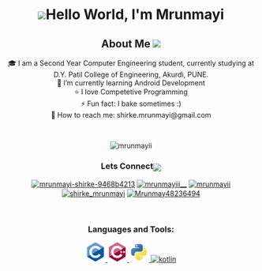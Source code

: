 
<h1 align="center"> <img src="https://raw.githubusercontent.com/MartinHeinz/MartinHeinz/master/wave.gif" width="30px">Hello World, I'm Mrunmayi</h1>

<h2 align="center"> About Me  <img src="https://user-images.githubusercontent.com/91387531/148031057-565165e8-e1eb-4389-b30f-182732b91683.gif" height="50px" align="bottom" >
 </h2>

<p align="center">
🎓 I am a Second Year Computer Engineering student,
    currently studying at<br> D.Y. Patil College of Engineering, Akurdi, PUNE. <br>
🌱 I’m currently learning Android Development<br>
⭐ I love Competetive Programming<br>
⚡ Fun fact: I bake sometimes :) <br>
📧 How to reach me: shirke.mrunmayi@gmail.com
</p>
<br>
<p align="center"> <img src="https://komarev.com/ghpvc/?username=mrunmayii&label=Profile%20views&color=0e75b6&style=flat" alt="mrunmayii" /> </p>
<h3 align="center" >Lets Connect<img src="https://raw.githubusercontent.com/ShahriarShafin/ShahriarShafin/main/Assets/handshake.gif" height="32px" style="margin-bottom: -5px;"  > </h3>  
<p align="center">
<a href="https://linkedin.com/in/mrunmayi-shirke-9468b4213" target="blank"><img align="center" src="https://raw.githubusercontent.com/rahuldkjain/github-profile-readme-generator/master/src/images/icons/Social/linked-in-alt.svg" alt="mrunmayi-shirke-9468b4213" height="30" width="40" /></a>
<a href="https://instagram.com/mrunmayiii__" target="blank"><img align="center" src="https://raw.githubusercontent.com/rahuldkjain/github-profile-readme-generator/master/src/images/icons/Social/instagram.svg" alt="mrunmayiii__" height="30" width="40" /></a>
<a href="https://www.codechef.com/users/mrunmayii" target="blank"><img align="center" src="https://cdn.jsdelivr.net/npm/simple-icons@3.1.0/icons/codechef.svg" alt="mrunmayii" height="30" width="40" /></a>
<a href="https://www.hackerrank.com/shirke_mrunmayi" target="blank"><img align="center" src="https://raw.githubusercontent.com/rahuldkjain/github-profile-readme-generator/master/src/images/icons/Social/hackerrank.svg" alt="shirke_mrunmayi" height="30" width="40" /></a>
<a href="https://twitter.com/Mrunmay48236494" target="blank"><img align="center" src="https://raw.githubusercontent.com/rahuldkjain/github-profile-readme-generator/master/src/images/icons/Social/twitter.svg" alt="Mrunmay48236494" height="30" width="40" /></a>
</p>
<br>
<h3 align="center">Languages and Tools:</h3>
<p align="center"><a href="https://www.cprogramming.com/" target="_blank" rel="noreferrer"> <img src="https://raw.githubusercontent.com/devicons/devicon/master/icons/c/c-original.svg" alt="c" width="40" height="40"/> </a> <a href="https://www.w3schools.com/cpp/" target="_blank" rel="noreferrer"> <img src="https://raw.githubusercontent.com/devicons/devicon/master/icons/cplusplus/cplusplus-original.svg" alt="cplusplus" width="40" height="40"/> </a> <a href="https://www.python.org" target="_blank" rel="noreferrer"> <img src="https://raw.githubusercontent.com/devicons/devicon/master/icons/python/python-original.svg" alt="python" width="40" height="40"/> </a>   <a href="https://kotlinlang.org" target="_blank" rel="noreferrer"> <img src="https://www.vectorlogo.zone/logos/kotlinlang/kotlinlang-icon.svg" alt="kotlin" width="40" height="40"/> </a>    </p>

